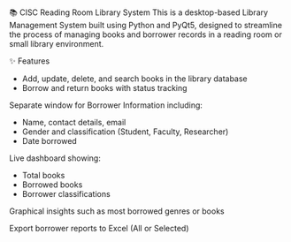 📚 CISC Reading Room Library System
This is a desktop-based Library Management System built using Python and PyQt5, designed to streamline the process of managing books and borrower records in a reading room or small library environment.

✨ Features

- Add, update, delete, and search books in the library database
- Borrow and return books with status tracking

Separate window for Borrower Information including:

- Name, contact details, email
- Gender and classification (Student, Faculty, Researcher)
- Date borrowed

Live dashboard showing:

- Total books
- Borrowed books
- Borrower classifications

Graphical insights such as most borrowed genres or books

Export borrower reports to Excel (All or Selected)
